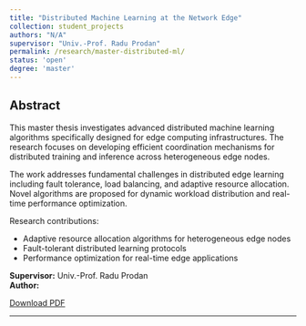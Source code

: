 ```yaml
---
title: "Distributed Machine Learning at the Network Edge"
collection: student_projects
authors: "N/A"
supervisor: "Univ.-Prof. Radu Prodan"
permalink: /research/master-distributed-ml/
status: 'open'
degree: 'master'
---
```


## Abstract 

This master thesis investigates advanced distributed machine learning algorithms specifically designed for edge computing infrastructures. The research focuses on developing efficient coordination mechanisms for distributed training and inference across heterogeneous edge nodes.

The work addresses fundamental challenges in distributed edge learning including fault tolerance, load balancing, and adaptive resource allocation. Novel algorithms are proposed for dynamic workload distribution and real-time performance optimization.

Research contributions:
- Adaptive resource allocation algorithms for heterogeneous edge nodes
- Fault-tolerant distributed learning protocols
- Performance optimization for real-time edge applications

**Supervisor:** Univ.-Prof. Radu Prodan  
**Author:**

[Download PDF]()

---
